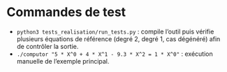 # Commandes de test

- `python3 tests_realisation/run_tests.py` : compile l’outil puis vérifie plusieurs équations de référence (degré 2, degré 1, cas dégénéré) afin de contrôler la sortie.
- `./computor "5 * X^0 + 4 * X^1 - 9.3 * X^2 = 1 * X^0"` : exécution manuelle de l’exemple principal.
